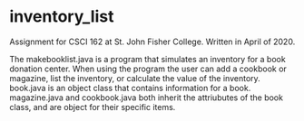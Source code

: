 # inventory_list
Assignment for CSCI 162 at St. John Fisher College. Written in April of 2020. 

The makebooklist.java is a program that simulates an inventory for a book donation center. When using the program the user can add a cookbook or magazine, list the inventory, or calculate the value of the inventory. 
book.java is an object class that contains information for a book. magazine.java and cookbook.java both inherit the attriubutes of the book class, and are object for their specific items. 
